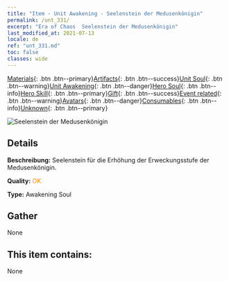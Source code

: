 ```yaml
---
title: "Item - Unit Awakening - Seelenstein der Medusenkönigin"
permalink: /unt_331/
excerpt: "Era of Chaos  Seelenstein der Medusenkönigin"
last_modified_at: 2021-07-13
locale: de
ref: "unt_331.md"
toc: false
classes: wide
---
```

 [Materials](/ItemsDE/){: .btn .btn--primary}[Artifacts](/ItemsDE/Artifacts/){: .btn .btn--success}[Unit Soul](/ItemsDE/UnitSoul/){: .btn .btn--warning}[Unit Awakening](/ItemsDE/UnitAwakening/){: .btn .btn--danger}[Hero Soul](/ItemsDE/HeroSoul/){: .btn .btn--info}[Hero Skill](/ItemsDE/HeroSkill/){: .btn .btn--primary}[Gift](/ItemsDE/Gift/){: .btn .btn--success}[Event related](/ItemsDE/Events/){: .btn .btn--warning}[Avatars](/ItemsDE/Avatars/){: .btn .btn--danger}[Consumables](/ItemsDE/Consumables/){: .btn .btn--info}[Unknown](/ItemsDE/Unknown/){: .btn .btn--primary}

 ![Seelenstein der Medusenkönigin](/images/u/tia_meidusha.jpg)

## Details
 **Beschreibung:** Seelenstein für die Erhöhung der Erweckungsstufe der Medusenkönigin.

 **Quality:** <span style="color: #FF8C00">OK</span>

 **Type:** Awakening Soul

## Gather

  None

## This item contains:

  None

